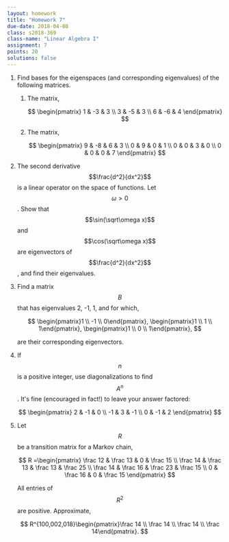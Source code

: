 ```yaml
---
layout: homework
title: "Homework 7"
due-date: 2018-04-08
class: s2018-369
class-name: "Linear Algebra I"
assignment: 7
points: 20
solutions: false
---
```


1.  Find bases for the eigenspaces (and corresponding eigenvalues) of the following matrices.
    1. The matrix,
    
       $$
       \begin{pmatrix}
       1 & -3 & 3 \\
       3 & -5 & 3 \\
       6 & -6 & 4
       \end{pmatrix}
       $$
       
    2. The matrix,
    
       $$
       \begin{pmatrix}
       9 & -8 & 6 & 3 \\
       0 & 9 & 0 & 1 \\
       0 & 0 & 3 & 0 \\
       0 & 0 & 0 & 7
       \end{pmatrix}
       $$

2.  The second derivative $$\frac{d^2}{dx^2}$$ is a linear operator on the space
    of functions. Let $$\omega > 0$$. Show that $$\sin(\sqrt\omega x)$$ and
    $$\cos(\sqrt\omega x)$$ are eigenvectors of $$\frac{d^2}{dx^2}$$, and find
    their eigenvalues.
    
3.  Find a matrix $$B$$ that has eigenvalues 2, -1, 1, and for which,

    $$
    \begin{pmatrix}1 \\ -1 \\ 0\end{pmatrix},
    \begin{pmatrix}1 \\  1 \\ 1\end{pmatrix},
    \begin{pmatrix}1 \\  0 \\ 1\end{pmatrix},
    $$
    
    are their corresponding eigenvectors.
    
4.  If $$n$$ is a positive integer, use diagonalizations to find $$A^n$$. It's
    fine (encouraged in fact!) to leave your answer factored:
    
    $$
    \begin{pmatrix}
     2 & -1 &  0 \\
    -1 &  3 & -1 \\
     0 & -1 &  2
    \end{pmatrix}
    $$
    
5.  Let $$R$$ be a transition matrix for a Markov chain,

    $$
    R =\begin{pmatrix}
    \frac 12 & \frac 13 &        0 & \frac 15 \\
    \frac 14 & \frac 13 & \frac 13 & \frac 25 \\
    \frac 14 & \frac 16 & \frac 23 & \frac 15 \\
           0 & \frac 16 &        0 & \frac 15
    \end{pmatrix}
    $$
    
    All entries of $$R^2$$ are positive. Approximate,
    
    $$
    R^{100,002,018}\begin{pmatrix}\frac 14 \\ \frac 14 \\ \frac 14 \\ \frac 14\end{pmatrix}.
    $$
